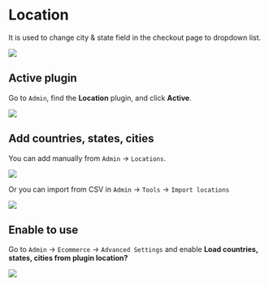 # Location

It is used to change city & state field in the checkout page to dropdown list.

![](../images/location-1.png)

## Active plugin

Go to `Admin`, find the **Location** plugin, and click **Active**.

![](../images/location-2.png)

## Add countries, states, cities

You can add manually from `Admin` -> `Locations`.

![](../images/location-3.png)

Or you can import from CSV in `Admin` -> `Tools` -> `Import locations`

![](../images/location-4.png)

## Enable to use

Go to `Admin` -> `Ecommerce` -> `Advanced Settings` and enable **Load countries, states, cities from plugin location?**

![](../images/location-5.png)